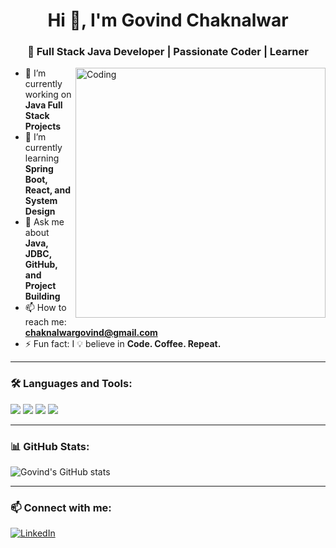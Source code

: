 <h1 align="center">Hi 👋, I'm Govind Chaknalwar</h1>
<h3 align="center">🚀 Full Stack Java Developer | Passionate Coder | Learner</h3>

<img align="right" alt="Coding" width="400" src="https://cdn.dribbble.com/users/1162077/screenshots/5403918/focus-animation.gif">

- 🔭 I’m currently working on **Java Full Stack Projects**
- 🌱 I’m currently learning **Spring Boot, React, and System Design**
- 💬 Ask me about **Java, JDBC, GitHub, and Project Building**
- 📫 How to reach me: **chaknalwargovind@gmail.com**
- ⚡ Fun fact: I 💡 believe in **Code. Coffee. Repeat.**

---

### 🛠 Languages and Tools:

<p align="left"> 
  <img src="https://img.shields.io/badge/Java-%23ED8B00?style=for-the-badge&logo=java&logoColor=white"/>
  <img src="https://img.shields.io/badge/MySQL-00758F?style=for-the-badge&logo=mysql&logoColor=white"/>
  <img src="https://img.shields.io/badge/GitHub-%23121011?style=for-the-badge&logo=github&logoColor=white"/>
  <img src="https://img.shields.io/badge/IntelliJIDEA-%23000000?style=for-the-badge&logo=intellijidea&logoColor=white"/>
</p>

---

### 📊 GitHub Stats:

![Govind's GitHub stats](https://github-readme-stats.vercel.app/api?username=gchaknalwar&show_icons=true&theme=radical)

---

### 📫 Connect with me:
[![LinkedIn](https://img.shields.io/badge/LinkedIn-blue?style=for-the-badge&logo=linkedin&logoColor=white)](https://www.linkedin.com/in/YOUR-USERNAME/)
